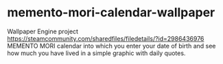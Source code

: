 # memento-mori-calendar-wallpaper
Wallpaper Engine project https://steamcommunity.com/sharedfiles/filedetails/?id=2986436976
MEMENTO MORI calendar into which you enter your date of birth and see how much you have lived in a simple graphic with daily quotes.

